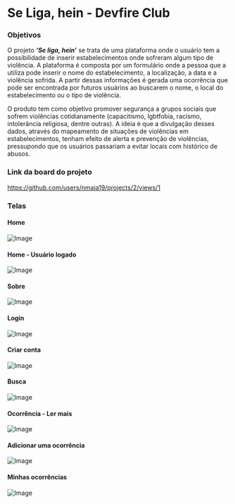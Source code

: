 # Se Liga, hein - Devfire Club

### Objetivos

O projeto ***‘Se liga, hein’*** se trata de uma plataforma onde o usuário tem a possibilidade de inserir estabelecimentos onde sofreram algum tipo de violência. A plataforma é composta por um formulário onde a pessoa que a utiliza pode inserir o nome do estabelecimento, a localização, a data e a violência sofrida. A partir dessas informações é gerada uma ocorrência que pode ser encontrada por futuros usuários ao buscarem o nome, o local do estabelecimento ou o tipo de violência.

O produto tem como objetivo promover segurança a grupos sociais que sofrem violências cotidianamente (capacitismo, lgbtfobia, racismo, intolerância religiosa, dentre outras). A ideia é que a divulgação desses dados, através do mapeamento de situações de violências em estabelecimentos, tenham efeito de alerta e prevenção de violências, pressupondo que os usuários passariam a evitar locais com histórico de abusos. 


### Link da board do projeto
https://github.com/users/nmaia19/projects/2/views/1



### Telas

#### **Home** 
![Image](https://user-images.githubusercontent.com/98717839/183221173-824182cb-00d4-4fb8-aae9-9ba645e0f6bf.png)

#### **Home - Usuário logado**
![Image](https://user-images.githubusercontent.com/98717839/183221172-2e70b7c3-0f99-4f83-9a61-b13057f459b6.png)

#### **Sobre** 
![Image](https://user-images.githubusercontent.com/98717839/183221171-685515b0-db27-4bc3-98b9-f09f83bf2d10.png)

#### **Login**
![Image](https://user-images.githubusercontent.com/98717839/183221169-2c25c7a7-c14a-443c-ad25-14eef8055cea.png)

#### **Criar conta**
![Image](https://user-images.githubusercontent.com/98717839/183221168-677660fc-d0ac-47ca-ad5f-3a053045e711.png)

#### **Busca**
![Image](https://user-images.githubusercontent.com/98717839/183221167-e1930ef7-f3c3-49dc-8027-caa47ac6522c.png)

#### **Ocorrência - Ler mais**
![Image](https://user-images.githubusercontent.com/98717839/183221165-1e113847-b2b7-42eb-bc23-fc2bec3ec147.png)

#### **Adicionar uma ocorrência**
![Image](https://user-images.githubusercontent.com/98717839/183221170-bb0bb4e3-665e-4e4e-9e93-e1e067cbb84e.png)

#### **Minhas ocorrências**
![Image](https://user-images.githubusercontent.com/98717839/183221174-ae29b8b5-4461-4360-97ab-03374bf24989.png)